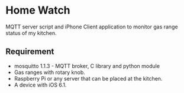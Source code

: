 Home Watch
==========

MQTT server script and iPhone Client application to monitor gas range status of my kitchen.

Requirement
-----------
- mosquitto 1.1.3 - MQTT broker, C library and python module
- Gas ranges with rotary knob.
- Raspberry Pi or any server that can be placed at the kitchen.
- A device with iOS 6.1.

